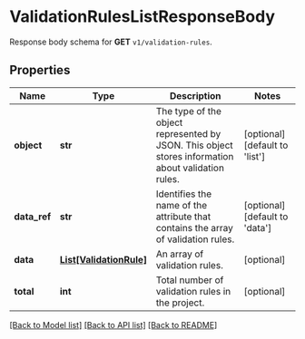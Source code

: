 # ValidationRulesListResponseBody

Response body schema for **GET** `v1/validation-rules`.

## Properties

Name | Type | Description | Notes
------------ | ------------- | ------------- | -------------
**object** | **str** | The type of the object represented by JSON. This object stores information about validation rules. | [optional] [default to 'list']
**data_ref** | **str** | Identifies the name of the attribute that contains the array of validation rules. | [optional] [default to 'data']
**data** | [**List[ValidationRule]**](ValidationRule.md) | An array of validation rules. | [optional] 
**total** | **int** | Total number of validation rules in the project. | [optional] 

[[Back to Model list]](../README.md#documentation-for-models) [[Back to API list]](../README.md#documentation-for-api-endpoints) [[Back to README]](../README.md)


